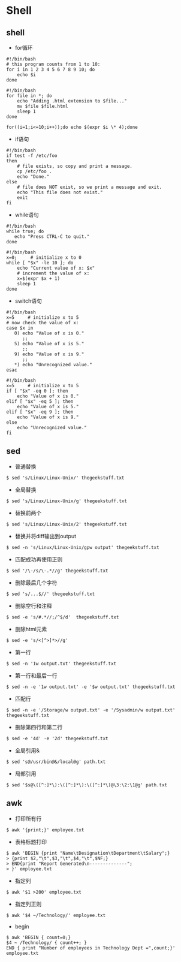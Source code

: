 # Shell

## shell

* for循环

```text
#!/bin/bash
# this program counts from 1 to 10:
for i in 1 2 3 4 5 6 7 8 9 10; do
    echo $i
done
```

```text
#!/bin/bash
for file in *; do
    echo "Adding .html extension to $file..."
    mv $file $file.html
    sleep 1
done
```

```text
for((i=1;i<=10;i++));do echo $(expr $i \* 4);done
```

* if语句

```text
#!/bin/bash
if test -f /etc/foo
then
    # file exists, so copy and print a message.
    cp /etc/foo .
    echo "Done."
else
    # file does NOT exist, so we print a message and exit.
    echo "This file does not exist."
    exit
fi
```

* while语句

```text
#!/bin/bash
while true; do
   echo "Press CTRL-C to quit."
done
```

```text
#!/bin/bash
x=0;     # initialize x to 0
while [ "$x" -le 10 ]; do
    echo "Current value of x: $x"
    # increment the value of x:
    x=$(expr $x + 1)
    sleep 1
done
```

* switch语句

```text
#!/bin/bash
x=5     # initialize x to 5
# now check the value of x:
case $x in
   0) echo "Value of x is 0."
      ;;
   5) echo "Value of x is 5."
      ;;
   9) echo "Value of x is 9."
      ;;
   *) echo "Unrecognized value."
esac
```

```text
#!/bin/bash
x=5     # initialize x to 5
if [ "$x" -eq 0 ]; then
    echo "Value of x is 0."
elif [ "$x" -eq 5 ]; then
    echo "Value of x is 5."
elif [ "$x" -eq 9 ]; then
    echo "Value of x is 9."
else
    echo "Unrecognized value."
fi
```

## sed

* 普通替换

```text
$ sed 's/Linux/Linux-Unix/' thegeekstuff.txt
```

* 全局替换

```text
$ sed 's/Linux/Linux-Unix/g' thegeekstuff.txt
```

* 替换前两个

```text
$ sed 's/Linux/Linux-Unix/2' thegeekstuff.txt
```

* 替换并将diff输出到output 

```text
$ sed -n 's/Linux/Linux-Unix/gpw output' thegeekstuff.txt
```

* 匹配成功再使用正则

```text
$ sed '/\-/s/\-.*//g' thegeekstuff.txt
```

* 删除最后几个字符

```text
$ sed 's/...$//' thegeekstuff.txt
```

* 删除空行和注释

```text
$ sed -e 's/#.*//;/^$/d'  thegeekstuff.txt
```

* 删除html元素

```text
$ sed -e 's/<[^>]*>//g'
```

* 第一行

```text
$ sed -n '1w output.txt' thegeekstuff.txt
```

* 第一行和最后一行

```text
$ sed -n -e '1w output.txt' -e '$w output.txt' thegeekstuff.txt
```

* 匹配行

```text
$ sed -n -e '/Storage/w output.txt' -e '/Sysadmin/w output.txt' thegeekstuff.txt
```

* 删除第四行和第二行

```text
$ sed -e '4d' -e '2d' thegeekstuff.txt
```

* 全局引用&

```text
$ sed 's@/usr/bin@&/local@g' path.txt
```

* 局部引用

```text
$ sed '$s@\([^:]*\):\([^:]*\):\([^:]*\)@\3:\2:\1@g' path.txt
```

## awk

* 打印所有行

```text
$ awk '{print;}' employee.txt
```

* 表格标题打印

```text
$ awk 'BEGIN {print "Name\tDesignation\tDepartment\tSalary";}
> {print $2,"\t",$3,"\t",$4,"\t",$NF;}
> END{print "Report Generated\n--------------";
> }' employee.txt
```

* 指定列

```text
$ awk '$1 >200' employee.txt
```

* 指定列正则

```text
$ awk '$4 ~/Technology/' employee.txt
```

* begin

```text
$ awk 'BEGIN { count=0;}
$4 ~ /Technology/ { count++; }
END { print "Number of employees in Technology Dept =",count;}' employee.txt
```

